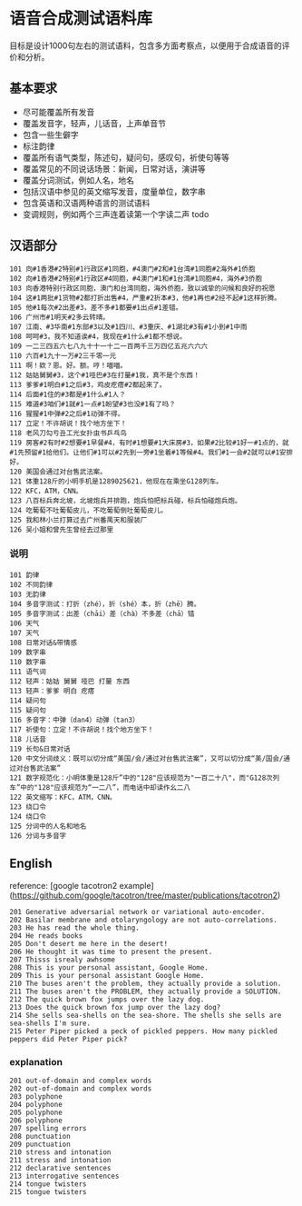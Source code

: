 # 语音合成测试语料库
目标是设计1000句左右的测试语料，包含多方面考察点，以便用于合成语音的评价和分析。

## 基本要求

* 尽可能覆盖所有发音
* 覆盖发音字，轻声，儿话音，上声单音节
* 包含一些生僻字
* 标注韵律
* 覆盖所有语气类型，陈述句，疑问句，感叹句，祈使句等等
* 覆盖常见的不同说话场景：新闻，日常对话，演讲等
* 覆盖分词测试，例如人名，地名
* 包括汉语中参见的英文缩写发音，度量单位，数字串
* 包含英语和汉语两种语言的测试语料
* 变调规则，例如两个三声连着读第一个字读二声 todo



## 汉语部分

```
101 向#1香港#2特别#1行政区#1同胞，#4澳门#2和#1台湾#1同胞#2海外#1侨胞
102 向#1香港#2特别#1行政区#4同胞，#4澳门#1和#1台湾#1同胞#4，海外#3侨胞
103 向香港特别行政区同胞，澳门和台湾同胞，海外侨胞，致以诚挚的问候和良好的祝愿
104 这#1两批#1货物#2都打折出售#4，严重#2折本#3，他#1再也#2经不起#1这样折腾。
105 他#1每次#2出差#3，差不多#1都要#1出点#1差错。
106 广州市#1明天#2多云转晴。
107 江南、#3华南#1东部#3以及#1四川、#3重庆、#1湖北#3有#1小到#1中雨
108 呵呵#3，我不知道诶#4，我现在#1什么#1都不想说。		
109 一二三四五六七八九十十一十二一百两千三万四亿五兆六六六
110 六百#1九十一万#2三千零一元
111 啊！欸？恩。好。额。哼！喵喵。
112 姑姑舅舅#3，这个#1哑巴#3在打量#1我，真不是个东西！
113 爹爹#1明白#1之后#3，鸡皮疙瘩#2都起来了。
114 后面#1住的#3都是#1什么#1人？
115 难道#3咱们#1就#1一点#1盼望#3也没#1有了吗？
116 猩猩#1中弹#2之后#1动弹不得。
117 立定！不许胡说！找个地方坐下！
118 老风刀勾亏丑工光女扑虫书乒乓鸟
119 房客#2有时#2想要#1早餐#4，有时#1想要#1大床房#3，如果#2比较#1好一#1点的，就#1先预留#1给他们。让他们#1可以#2先到一旁#1坐着#1等候#4。我们#1一会#2就可以#1安排好。
120 美国会通过对台售武法案。
121 体重128斤的小明手机是1289025621，他现在在乘坐G128列车。
122 KFC，ATM，CNN。
123 八百标兵奔北坡，北坡炮兵并排跑，炮兵怕把标兵碰，标兵怕碰炮兵炮。
124 吃葡萄不吐葡萄皮儿，不吃葡萄倒吐葡萄皮儿。
125 我和林小兰打算过去广州番禺天和服装厂
126 吴小姐和曾先生曾经去过那里
```

### 说明
```
101 韵律
102 不同韵律
103 无韵律
104 多音字测试：打折（zhé），折（shé）本，折（zhē）腾。
105 多音字测试：出差（chāi）差（chà）不多差（chā）错
106 天气
107 天气
108 日常对话&带情感
109 数字串
110 数字串
111 语气词
112 轻声：姑姑 舅舅 哑巴 打量 东西
113 轻声：爹爹 明白 疙瘩 
114 疑问句
115 疑问句
116 多音字：中弹（dan4）动弹（tan3）
117 祈使句：立定！不许胡说！找个地方坐下！
118 儿话音
119 长句&日常对话
120 中文分词歧义：既可以切分成“美国/会/通过对台售武法案”，又可以切分成“美/国会/通过对台售武法案”
121 数字规范化：小明体重是128斤”中的"128"应该规范为"一百二十八"，而"G128次列车”中的"128"应该规范为“一二八”，而电话中却读作幺二八
122 英文缩写：KFC，ATM，CNN。
123 绕口令
124 绕口令
125 分词中的人名和地名
126 分词与多音字
```
## English 
reference: [google tacotron2 example]
(https://github.com/google/tacotron/tree/master/publications/tacotron2)
```
201 Generative adversarial network or variational auto-encoder.
202 Basilar membrane and otolaryngology are not auto-correlations.
203 He has read the whole thing.
204 He reads books
205 Don't desert me here in the desert!
206 He thought it was time to present the present.
207 Thisss isrealy awhsome
208 This is your personal assistant, Google Home.
209 This is your personal assistant Google Home.
210 The buses aren't the problem, they actually provide a solution.
211 The buses aren't the PROBLEM, they actually provide a SOLUTION.
212 The quick brown fox jumps over the lazy dog.
213 Does the quick brown fox jump over the lazy dog?
214 She sells sea-shells on the sea-shore. The shells she sells are sea-shells I'm sure.
215 Peter Piper picked a peck of pickled peppers. How many pickled peppers did Peter Piper pick?
```

### explanation
```
201 out-of-domain and complex words
202 out-of-domain and complex words
203 polyphone
204 polyphone
205 polyphone
206 polyphone
207 spelling errors
208 punctuation
209 punctuation
210 stress and intonation
211 stress and intonation
212 declarative sentences
213 interrogative sentences
214 tongue twisters
215 tongue twisters
```

